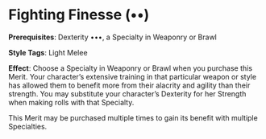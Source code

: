 # Fighting Finesse (••) 
**Prerequisites**: Dexterity •••, a Specialty in Weaponry or Brawl 

**Style Tags**: Light Melee

**Effect**: Choose a Specialty in Weaponry or Brawl when you purchase this Merit. Your character’s extensive training in that particular weapon or style has allowed them to benefit more from their alacrity and agility than their strength. You may substitute your character’s Dexterity for her Strength when making rolls with that Specialty. 

This Merit may be purchased multiple times to gain its benefit with multiple Specialties.